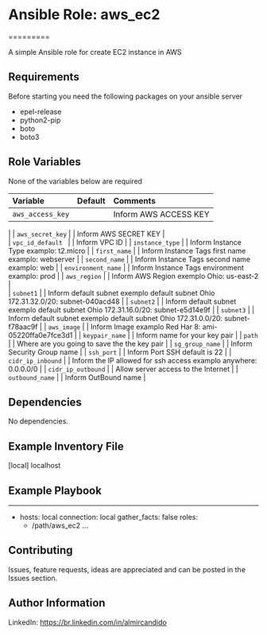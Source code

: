 # Ansible Role: aws_ec2
=========

A simple Ansible role for create EC2 instance in AWS


Requirements
------------
Before starting you need the following packages on your ansible server
- epel-release
- python2-pip
- boto
- boto3


Role Variables
--------------


None of the variables below are required

| Variable                                     | Default                       | Comments                                                                                |
| :---                                         | :---                          | :---
| `aws_access_key`			       |			       | Inform AWS ACCESS KEY
|
| `aws_secret_key`			       |			       | Inform AWS SECRET KEY
|                                                                                    
| `vpc_id_default `                            |                               | Inform VPC ID
|
| `instance_type`         		       |                               | Inform Instance Type examplo: t2.micro
|
| `first_name`                                 |                               | Inform Instance Tags first name examplo: webserver
|
| `second_name`                                |                               | Inform Instance Tags second name examplo: web                                           |
| `environment_name`                           |                               | Inform Instance Tags environment examplo: prod                                          |
| `aws_region`				       |			       | Inform AWS Region exemplo Ohio: us-east-2
|						
| `subnet1`				       |			       | Inform default subnet exemplo default subnet Ohio 172.31.32.0/20: subnet-040acd48
|
| `subnet2`				       |   			       | Inform default subnet exemplo default subnet Ohio 172.31.16.0/20: subnet-e5d14e9f
|
| `subnet3`				       |			       | Inform default subnet exemplo default subnet Ohio 172.31.0.0/20: subnet-f78aac9f
|
| `aws_image`				       |			       | Inform Image examplo Red Har 8: ami-05220ffa0e7fce3d1
|
| `keypair_name`			       | 			       | Inform name for your key pair
|
| `path`				       |			       | Where are you going to save the the key pair
|
| `sg_group_name`			       |			       | Inform Security Group name
|
| `ssh_port`				       |			       | Inform Port SSH default is 22
| 
| `cidr_ip_inbound`			       |			       | Inform the IP allowed for ssh access examplo anywhere: 0.0.0.0/0
|
| `cidr_ip_outbound`			       |			       | Allow server access to the Internet
| 
| `outbound_name`			       |			       | Inform OutBound name
|

Dependencies
------------

No dependencies.


Example Inventory File
----------------------
[local]
localhost


Example Playbook
----------------

---
- hosts: local
  connection: local
  gather_facts: false
  roles:
    - /path/aws_ec2
...


## Contributing

Issues, feature requests, ideas are appreciated and can be posted in the Issues section.


Author Information
------------------
LinkedIn: https://br.linkedin.com/in/almircandido
